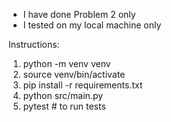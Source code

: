 - I have done Problem 2 only
- I tested on my local machine only

Instructions:
1. python -m venv venv
2. source venv/bin/activate
3. pip install -r requirements.txt
4. python src/main.py
5. pytest  # to run tests